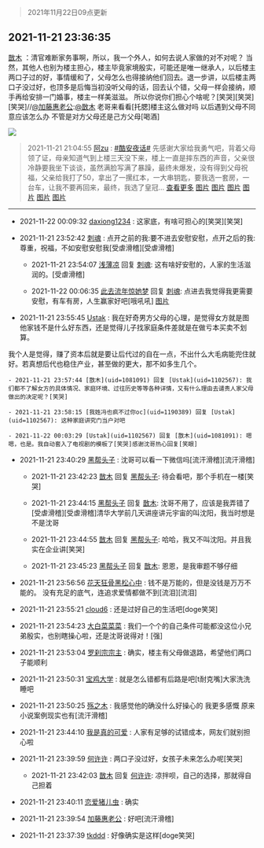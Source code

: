 > 2021年11月22日09点更新
<link rel="stylesheet" href="https://cdn.jsdelivr.net/gh/taotie6/sampleJSON@main/css/photo_show.css">
<meta name="referrer" content="no-referrer" />


 ## 2021-11-21 23:36:35 

 [㪚木](https://www.coolapk.com/feed/31629629?shareKey=ODMxOGEyNjc1YjY5NjE5YTZjZmI~) ：清官难断家务事啊，所以，我一个外人，如何去说人家做的对不对呢？
当然，其他人也别为楼主担心，楼主毕竟家境殷实，可能还是唯一继承人，以后楼主两口子过的好，事情缓和了，父母怎么也得接纳他们回去。退一步讲，以后楼主两口子没过好，也顶多是后悔当初没听父母的话，回去认个错，父母一样会接纳<!--break-->，顺手再给安排一门婚事，楼主一样美滋滋。
所以你说你们担心个啥呢？[笑哭][笑哭][笑哭]//<a class="feed-link-uname" href="/u/加藤惠老公">@加藤惠老公</a>:<a class="feed-link-uname" href="/u/㪚木">@㪚木</a> 老哥来看看[托腮]楼主这么做对吗
以后遇到父母不同意应该怎么办
不管是对方父母还是己方父母[喝酒] 

<div class="album">
<img class="img-item" src="http://image.coolapk.com/feed/2018/1217/07/1081091_1545003920_5732@216x196.gif" />
</div>

> 2021-11-21 21:04:55 
> [阿zu](https://www.coolapk.com/feed/31626364?shareKey=Njk4ZjVmZjQ4YzNiNjE5YTZjZmI~) : <a class="feed-link-tag" href="/t/酷安夜话?type=0">#酷安夜话#</a> 先感谢大家给我勇气吧，背着父母领了证，母亲知道气到上楼三天没下来，楼上一直是摔东西的声音，父亲很冷静要我坐下谈谈，虽然满脸写满了暴躁，最终未爆发，没有得到父母祝福，父亲给我打了50，拿出了一摞红本，一大串钥匙，要我选一套房，一台车，让我不要再回来，最终，我选了皇冠... <a href="">查看更多</a> 
[图片](http://image.coolapk.com/feed/2021/1121/23/11875465_2cb02afa_7778_5999_475@1281x823.jpeg)
[图片](http://image.coolapk.com/feed/2021/1121/21/11875465_a6399774_9891_9487_877@1440x4320.jpeg)
[图片](http://image.coolapk.com/feed/2021/1121/21/11875465_cd2b4fe0_9891_9482_23@1440x3120.jpeg)
[图片](http://image.coolapk.com/feed/2021/1121/21/11875465_048bd074_9891_9491_383@1293x1030.jpeg)
[图片](http://image.coolapk.com/feed/2021/1121/21/11875465_c5403af1_9891_9501_583@1261x964.png)
[图片](http://image.coolapk.com/feed/2021/1121/21/11875465_a7fed86a_9891_9503_535@1439x1757.jpeg)

 ------- 

- 2021-11-22 00:09:32 [daxiong1234](uid=293333) : 这家底，有啥可担心的[笑哭][笑哭] 

- 2021-11-21 23:52:42 [刺魂](uid=1662383) : 点开之前的我:要不进去安慰安慰，点开之后的我:尊重，祝福，不如安慰安慰我[受虐滑稽][受虐滑稽] 

    - 2021-11-21 23:54:07 [浅薄凉](uid=1630624) 回复 [刺魂](uid=1662383): 这有啥好安慰的，人家的生活滋润的。[受虐滑稽] 

    - 2021-11-22 00:06:35 [此去流年惊她梦](uid=3006083) 回复 [刺魂](uid=1662383): 点进去我觉得我更需要安慰，有车有房，人生赢家好吧[哦吼吼] [图片](http://image.coolapk.com/feed/2021/1122/00/3006083_2b218407_0794_6463_4@2400x1080.jpeg)

- 2021-11-21 23:55:45 [Ustak](uid=1102567) : 我在好奇男方父母的心理，是觉得女方就是图他家钱不是什么好东西，还是觉得儿子找家庭条件差就是在做亏本买卖不划算。

我个人是觉得，赚了资本后就是要让后代过的自在一点，不出什么大毛病能兜住就好。若真想后代也稳住产业，甚至做的更大，那不如多生几个。 

    - 2021-11-21 23:57:44 [㪚木](uid=1081091) 回复 [Ustak](uid=1102567): 我们都不了解女方的具体情况、家庭环境、过往历史等等各种详情，又有什么理由去谴责人家父母做出的决定呢？[笑哭] 

    - 2021-11-21 23:58:15 [我姓冯也疯不过你oc](uid=1190389) 回复 [Ustak](uid=1102567): 这种家庭讲究门当户对吧 

    - 2021-11-22 00:03:29 [Ustak](uid=1102567) 回复 [㪚木](uid=1081091): 嗯嗯，也是。我自动套入了电视剧的模板了[笑哭]感谢沈哥热心回复[笑眼] 

- 2021-11-21 23:40:29 [黑帮头子](uid=2838832) : 沈哥可以看一下微信吗[流汗滑稽][流汗滑稽] 

    - 2021-11-21 23:42:23 [㪚木](uid=1081091) 回复 [黑帮头子](uid=2838832): 待会看吧，那个手机在一楼[笑哭] 

    - 2021-11-21 23:44:15 [黑帮头子](uid=2838832) 回复 [㪚木](uid=1081091): 沈哥不用了，应该是我弄错了[受虐滑稽][受虐滑稽]清华大学前几天讲座讲元宇宙的叫沈阳，我当时想是不是沈哥 

    - 2021-11-21 23:44:55 [㪚木](uid=1081091) 回复 [黑帮头子](uid=2838832): 哈哈，我又不叫沈阳。并且我实在企业讲[笑哭] 

    - 2021-11-21 23:45:23 [黑帮头子](uid=2838832) 回复 [㪚木](uid=1081091): 恩恩，是我审题不够仔细 

- 2021-11-21 23:56:56 [花天狂骨黑松心中](uid=3041572) : 钱不是万能的，但是没钱是万万不能的。
没有充足的底气，连追求爱情都做不到[流泪][流泪] 

- 2021-11-21 23:55:21 [cloud6](uid=852635) : 还是过好自己的生活吧[doge笑哭] 

- 2021-11-21 23:54:23 [大白菜菜菜](uid=2081020) : 我们一个个的自己条件可能都没这位小兄弟殷实，也别瞎操心啦，还是沈哥说得对！[强] 

- 2021-11-21 23:53:04 [罗刹宗宗主](uid=1080167) : 确实，楼主有父母做退路，希望他们两口子能顺利 

- 2021-11-21 23:50:31 [宝鸡大学](uid=797099) : 就是怎么错都有后路是吧[t耐克嘴]大家洗洗睡吧 

- 2021-11-21 23:50:25 [殇之木](uid=1085570) : 我感觉他的确没什么好操心的
我更多感慨 原来小说案例现实也有[流汗滑稽] 

- 2021-11-21 23:44:10 [我是真的可爱](uid=731138) : 人家有足够的试错成本，网友们就别担心啦 

- 2021-11-21 23:39:59 [何许许](uid=1385852) : 两口子没过好，女孩子未来怎么办呢[笑哭] 

    - 2021-11-21 23:42:03 [㪚木](uid=1081091) 回复 [何许许](uid=1385852): 凉拌呗，自己的选择，那就得自己担着 

- 2021-11-21 23:40:11 [恋爱猪儿虫](uid=2763993) : 确实 

- 2021-11-21 23:39:54 [加藤惠老公](uid=1266680) : 好吧[流汗滑稽] 

- 2021-11-21 23:37:39 [tkddd](uid=2993456) : 好像确实是这样[doge笑哭] 

